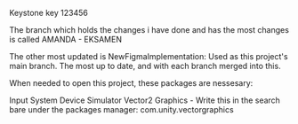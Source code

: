 Keystone key 123456

The branch which holds the changes i have done and has the most changes is called AMANDA - EKSAMEN

The other most updated is NewFigmaImplementation: Used as this project's main branch. The most up to date, and with each branch merged into this.

When needed to open this project, these packages are nessesary:

Input System
Device Simulator
Vector2 Graphics - Write this in the search bare under the packages manager: com.unity.vectorgraphics
